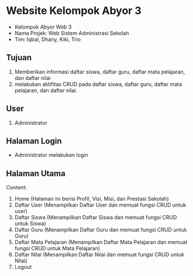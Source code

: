 # Website Kelompok Abyor 3

* Kelompok Abyor Web 3
* Nama Projek: Web Sistem Administrasi Sekolah
* Tim: Iqbal, Dhany, Kiki, Trio

## Tujuan

1. Memberikan informasi daftar siswa, daftar guru, daftar mata pelajaran, dan  daftar nilai
2. melakukan aktifitas CRUD pada daftar siswa, daftar guru, daftar mata pelajaran, dan daftar nilai.

## User

1. Administrator

## Halaman Login

- Administrator melakukan login

## Halaman Utama

Content:

1. Home (Halaman ini berisi Profil, Visi, Misi, dan Prestasi Sekolah)
2. Daftar User (Menampilkan Daftar User dan memuat fungsi CRUD untuk user)
3. Daftar Siswa (Menampilkan Daftar Siswa dan memuat fungsi CRUD untuk Siswa)
4. Daftar Guru (Menampilkan Daftar Guru dan memuat fungsi CRUD untuk Guru)
5. Daftar Mata Pelajaran (Menampilkan Daftar Mata Pelajaran dan memuat fungsi CRUD untuk Mata Pelajaran)
6. Daftar Nilai (Menampilkan Daftar Nilai dan memuat fungsi CRUD untuk Nilai)
7. Logout

